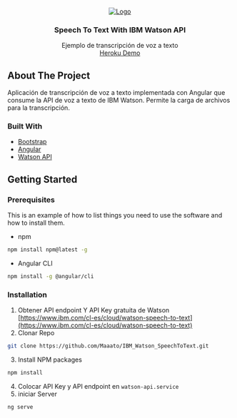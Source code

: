 <!-- PROJECT LOGO -->
<br />
<p align="center">
  <a href="https://github.com/Maaato/IBM_Watson_SpeechToText">
    <img src="https://secure.meetupstatic.com/photos/event/c/7/5/d/600_474351037.jpeg" alt="Logo">
  </a>

  <h3 align="center">Speech To Text With IBM Watson API</h3>

  <p align="center">
    Ejemplo de transcripción de voz a texto
    <br />
    <a href="https://ibm-watson-audio-a-texto.herokuapp.com">Heroku Demo</a>
  </p>
</p>

<!-- ABOUT THE PROJECT -->
## About The Project
Aplicación de transcripción de voz a texto implementada con Angular que consume la API de voz a texto de IBM Watson. Permite la carga de archivos para la transcripción.

### Built With
* [Bootstrap](https://getbootstrap.com)
* [Angular](https://angular.io)
* [Watson API](https://www.ibm.com/cl-es/cloud/watson-speech-to-text)

<!-- GETTING STARTED -->
## Getting Started
### Prerequisites

This is an example of how to list things you need to use the software and how to install them.
* npm
```sh
npm install npm@latest -g
```
* Angular CLI
```sh
npm install -g @angular/cli
```

### Installation

1. Obtener API endpoint Y API Key gratuita de Watson [https://www.ibm.com/cl-es/cloud/watson-speech-to-text](https://www.ibm.com/cl-es/cloud/watson-speech-to-text)
2. Clonar Repo
```sh
git clone https://github.com/Maaato/IBM_Watson_SpeechToText.git
```
3. Install NPM packages
```sh
npm install
```
4. Colocar API Key y API endpoint en `watson-api.service`
3. iniciar Server
```sh
ng serve
```